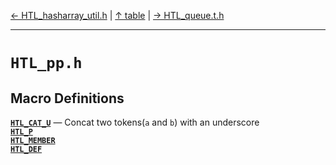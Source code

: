 [&#8592; HTL_hasharray_util.h](HTL_hasharray_util.h.md) | [&#8593; table](table.md) | [&#8594; HTL_queue.t.h](HTL_queue.t.h.md)
***

# `HTL_pp.h`
## Macro Definitions
**[`HTL_CAT_U`](HTL_pp.h--htl_cat_u.md)** &#8213; Concat two tokens(`a` and `b`) with an underscore  
**[`HTL_P`](HTL_pp.h--htl_p.md)**  
**[`HTL_MEMBER`](HTL_pp.h--htl_member.md)**  
**[`HTL_DEF`](HTL_pp.h--htl_def.md)**  
